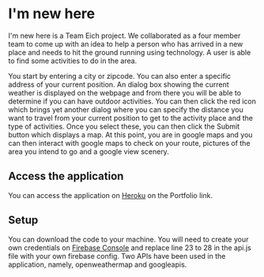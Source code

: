 # I'm new here

I'm new here is a Team Eich project. We collaborated as a four member team to come up with an idea to help a person who has arrived in a new place and needs to hit the ground running using technology. A user is able to find some activities to do in the area.

You start by entering a city or zipcode. You can also enter a specific address of your current position. An dialog box showing the current weather is displayed on the webpage and from there you will be able to determine if you can have outdoor activities. You can then click the red icon which brings yet another dialog where you can specify the distance you want to travel from your current position to get to the activity place and the type of activities. Once you select these, you can then click the Submit button which displays a map. At this point, you are in google maps and you can then interact with google maps to check on your route, pictures of the area you intend to go and a google view scenery.


## Access the application
You can access the application on [Heroku](https://serene-forest-57972.herokuapp.com) on the Portfolio link.


## Setup

You can download the code to your machine. You will need to create your own credentials on [Firebase Console](https://console.firebase.google.com) and replace line 23 to 28 in the api.js file with your own firebase config. Two APIs have been used in the application, namely, openweathermap and googleapis.
